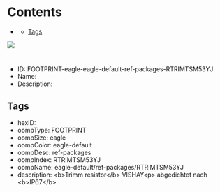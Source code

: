 



Contents
========

* [](#)
	* [Tags](#tags)
  
![][im]
# 

- ID: FOOTPRINT-eagle-eagle-default-ref-packages-RTRIMTSM53YJ
- Name: 
- Description: 

## Tags

- hexID: 
- oompType: FOOTPRINT
- oompSize: eagle
- oompColor: eagle-default
- oompDesc: ref-packages
- oompIndex: RTRIMTSM53YJ
- oompName: eagle-default/ref-packages/RTRIMTSM53YJ
- description: &lt;b&gt;Trimm resistor&lt;/b&gt; VISHAY&lt;p&gt;&#xD;
abgedichtet nach &lt;b&gt;IP67&lt;/b&gt;



[im]: image.png
